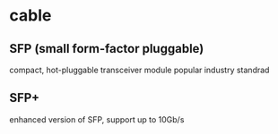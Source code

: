 # cable
## SFP (small form-factor pluggable)
compact, hot-pluggable transceiver module
popular industry standrad

## SFP+
enhanced version of SFP, support up to 10Gb/s









